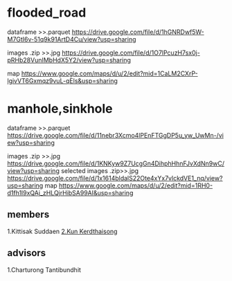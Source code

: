# flooded_road

dataframe >>.parquet https://drive.google.com/file/d/1hGNRDwf5W-M7GtI6v-51q9k91ArtD4Cu/view?usp=sharing

images .zip >>.jpg https://drive.google.com/file/d/1O7lPcuzH7sx0j-pRHb28VunIMbHdX5Y2/view?usp=sharing

map https://www.google.com/maps/d/u/2/edit?mid=1CaLM2CXrP-lgivVT6Gxmqz9vuL-qEls&usp=sharing


# manhole,sinkhole
dataframe >>.parquet https://drive.google.com/file/d/11nebr3Xcmo4lPEnFTGgDP5u_yw_UwMn-/view?usp=sharing

images .zip >>.jpg https://drive.google.com/file/d/1KNKyw9Z7UcgGn4DihphHhnFJvXdNn9wC/view?usp=sharing
selected images .zip>>.jpg https://drive.google.com/file/d/1x1614bldalS22Ote4xYx7vlckdVE1_nq/view?usp=sharing
map https://www.google.com/maps/d/u/2/edit?mid=1RH0-d1fh1l9xQAj_zHLQjrHibSA99AI&usp=sharing




## members
1.Kittisak Suddaen
<a href='https://github.com/Augustus2011'>2.Kun Kerdthaisong </a>

## advisors
1.Charturong Tantibundhit
